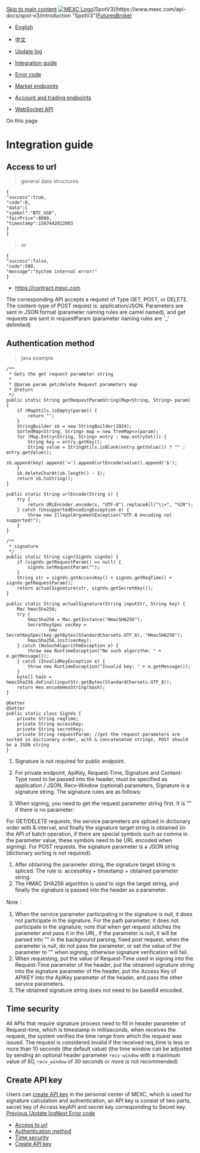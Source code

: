 [Skip to main content](https://www.mexc.com/api-docs/futures/integration-guide#__docusaurus_skipToContent_fallback "Skip to main content")
[![MEXC Logo](https://www.mexc.com/api-docs-assets/img/mexc-logo.svg)](https://www.mexc.com/ "https://www.mexc.com/")[SpotV3](https://www.mexc.com/api-docs/spot-v3/introduction "SpotV3")[Futures](https://www.mexc.com/api-docs/futures/update-log "Futures")[Broker](https://www.mexc.com/api-docs/broker/mexc-broker-introduction "Broker")
[](https://www.mexc.com/api-docs/futures/integration-guide "English")

- [English](https://www.mexc.com/api-docs/futures/integration-guide "English")

- [中文](https://www.mexc.com/zh-MY/api-docs/futures/integration-guide "中文")

- [Update log](https://www.mexc.com/api-docs/futures/update-log "Update log")

- [Integration guide](https://www.mexc.com/api-docs/futures/integration-guide "Integration guide")

- [Error code](https://www.mexc.com/api-docs/futures/error-code "Error code")

- [Market endpoints](https://www.mexc.com/api-docs/futures/market-endpoints "Market endpoints")

- [Account and trading endpoints](https://www.mexc.com/api-docs/futures/account-and-trading-endpoints "Account and trading endpoints")

- [WebSocket API](https://www.mexc.com/api-docs/futures/websocket-api "WebSocket API")

On this page

# Integration guide

## Access to url[​](https://www.mexc.com/api-docs/futures/integration-guide#access-to-url "Direct link to Access to url")

> general data structures

```
{  
"success":true,  
"code":0,  
"data":{  
"symbol":"BTC_USD",  
"fairPrice":8000,  
"timestamp":1587442022003  
}  
}  

```

> or

```
{  
"success":false,  
"code":500,  
"message":"System internal error!"  
}  

```

- <https://contract.mexc.com>

The corresponding API accepts a request of Type GET, POST, or DELETE. The content-type of POST request is: application/JSON.
Parameters are sent in JSON format (parameter naming rules are camel named), and get requests are sent in requestParam (parameter naming rules are '\_' delimited)

## Authentication method[​](https://www.mexc.com/api-docs/futures/integration-guide#authentication-method "Direct link to Authentication method")

> java example

```
/**  
 * Gets the get request parameter string  
 *  
 * @param param get/delete Request parameters map  
 * @return  
 */  
public static String getRequestParamString(Map<String, String> param) {  
    if (MapUtils.isEmpty(param)) {  
        return "";  
    }  
    StringBuilder sb = new StringBuilder(1024);  
    SortedMap<String, String> map = new TreeMap<>(param);  
    for (Map.Entry<String, String> entry : map.entrySet()) {  
        String key = entry.getKey();  
        String value = StringUtils.isBlank(entry.getValue()) ? "" : entry.getValue();  
        sb.append(key).append('=').append(urlEncode(value)).append('&');  
    }  
    sb.deleteCharAt(sb.length() - 1);  
    return sb.toString();  
}  
  
public static String urlEncode(String s) {  
    try {  
        return URLEncoder.encode(s, "UTF-8").replaceAll("\\+", "%20");  
    } catch (UnsupportedEncodingException e) {  
        throw new IllegalArgumentException("UTF-8 encoding not supported!");  
    }  
}  
  
/**  
 * signature  
 */  
public static String sign(SignVo signVo) {  
    if (signVo.getRequestParam() == null) {  
        signVo.setRequestParam("");  
    }  
    String str = signVo.getAccessKey() + signVo.getReqTime() + signVo.getRequestParam();  
    return actualSignature(str, signVo.getSecretKey());  
}  
  
public static String actualSignature(String inputStr, String key) {  
    Mac hmacSha256;  
    try {  
        hmacSha256 = Mac.getInstance("HmacSHA256");  
        SecretKeySpec secKey =  
                new SecretKeySpec(key.getBytes(StandardCharsets.UTF_8), "HmacSHA256");  
        hmacSha256.init(secKey);  
    } catch (NoSuchAlgorithmException e) {  
        throw new RuntimeException("No such algorithm: " + e.getMessage());  
    } catch (InvalidKeyException e) {  
        throw new RuntimeException("Invalid key: " + e.getMessage());  
    }  
    byte[] hash = hmacSha256.doFinal(inputStr.getBytes(StandardCharsets.UTF_8));  
    return Hex.encodeHexString(hash);  
}  
  
@Getter  
@Setter  
public static class SignVo {  
    private String reqTime;  
    private String accessKey;  
    private String secretKey;  
    private String requestParam; //get the request parameters are sorted in dictionary order, with & concatenated strings, POST should be a JSON string  
}  

```

1. Signature is not required for public endpoint.

1. For private endpoint, ApiKey, Request-Time, Signature and Content-Type need to be passed into the header, must be specified as application / JSON, Recv-Window (optional) parameters, Signature is a signature string. The signature rules are as follows:

1. When signing, you need to get the request parameter string first. It is "" if there is no parameter:

For GET/DELETE requests, the service parameters are spliced in dictionary order with & interval, and finally the signature target string is obtained (in the API of batch operation, if there are special symbols such as comma in the parameter value, these symbols need to be URL encoded when signing).
For POST requests, the signature parameter is a JSON string (dictionary sorting is not required).

1. After obtaining the parameter string, the signature target string is spliced. The rule is: accessKey + timestamp + obtained parameter string.
1. The HMAC SHA256 algorithm is used to sign the target string, and finally the signature is passed into the header as a parameter.

Note：

1. When the service parameter participating in the signature is null, it does not participate in the signature. For the path parameter, it does not participate in the signature; note that when get request stitches the parameter and pass it in the URL, if the parameter is null, it will be parsed into "" in the background parsing, fixed post request, when the parameter is null, do not pass the parameter, or set the value of the parameter to "" when signing, otherwise signature verification will fail.
1. When requesting, put the value of Request-Time used in signing into the Request-Time parameter of the header, put the obtained signature string into the signature parameter of the header, put the Access Key of APIKEY into the ApiKey parameter of the header, and pass the other service parameters.
1. The obtained signature string does not need to be base64 encoded.

## Time security[​](https://www.mexc.com/api-docs/futures/integration-guide#time-security "Direct link to Time security")

All APIs that require signature process need to fill in header parameter of Request-time, which is timestamp in milliseconds, when receives the request, the system verifies the time range from which the request was issued. The request is considered invalid if the received req_time is less or more than 10 seconds (the default value) (the time window can be adjusted by sending an optional header parameter `recv-window` with a maximum value of 60, `recv_window` of 30 seconds or more is not recommended)

## Create API key[​](https://www.mexc.com/api-docs/futures/integration-guide#create-api-key "Direct link to Create API key")

Users can [create API key](https://www.mexc.com/ucenter/openapi "create API key") in the personal center of MEXC, which is used for signature calculation and authentication, an API key is consist of two parts, secret key of Access keyAPI and secret key corresponding to Secret key.
[Previous Update log](https://www.mexc.com/api-docs/futures/update-log "PreviousUpdate log")[Next Error code](https://www.mexc.com/api-docs/futures/error-code "NextError code")

- [Access to url](https://www.mexc.com/api-docs/futures/integration-guide#access-to-url "Access to url")
- [Authentication method](https://www.mexc.com/api-docs/futures/integration-guide#authentication-method "Authentication method")
- [Time security](https://www.mexc.com/api-docs/futures/integration-guide#time-security "Time security")
- [Create API key](https://www.mexc.com/api-docs/futures/integration-guide#create-api-key "Create API key")
